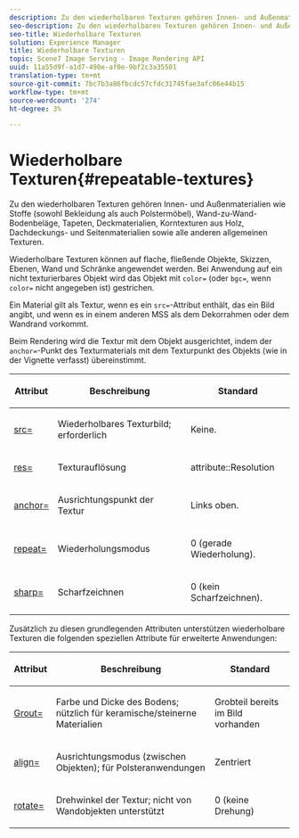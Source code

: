 ```yaml
---
description: Zu den wiederholbaren Texturen gehören Innen- und Außenmaterialien wie Stoffe (sowohl Bekleidung als auch Polstermöbel), Wand-zu-Wand-Bodenbeläge, Tapeten, Deckmaterialien, Korntexturen aus Holz, Dachdeckungs- und Seitenmaterialien sowie alle anderen allgemeinen Texturen.
seo-description: Zu den wiederholbaren Texturen gehören Innen- und Außenmaterialien wie Stoffe (sowohl Bekleidung als auch Polstermöbel), Wand-zu-Wand-Bodenbeläge, Tapeten, Deckmaterialien, Korntexturen aus Holz, Dachdeckungs- und Seitenmaterialien sowie alle anderen allgemeinen Texturen.
seo-title: Wiederholbare Texturen
solution: Experience Manager
title: Wiederholbare Texturen
topic: Scene7 Image Serving - Image Rendering API
uuid: 11a55d9f-a1d7-490e-af0e-9bf2c3a35501
translation-type: tm+mt
source-git-commit: 7bc7b3a86fbcdc57cfdc31745fae3afc06e44b15
workflow-type: tm+mt
source-wordcount: '274'
ht-degree: 3%

---
```



# Wiederholbare Texturen{#repeatable-textures}

Zu den wiederholbaren Texturen gehören Innen- und Außenmaterialien wie Stoffe (sowohl Bekleidung als auch Polstermöbel), Wand-zu-Wand-Bodenbeläge, Tapeten, Deckmaterialien, Korntexturen aus Holz, Dachdeckungs- und Seitenmaterialien sowie alle anderen allgemeinen Texturen.

Wiederholbare Texturen können auf flache, fließende Objekte, Skizzen, Ebenen, Wand und Schränke angewendet werden. Bei Anwendung auf ein nicht texturierbares Objekt wird das Objekt mit `color=` (oder `bgc=`, wenn `color=` nicht angegeben ist) gestrichen.

Ein Material gilt als Textur, wenn es ein `src=`-Attribut enthält, das ein Bild angibt, und wenn es in einem anderen MSS als dem Dekorrahmen oder dem Wandrand vorkommt.

Beim Rendering wird die Textur mit dem Objekt ausgerichtet, indem der `anchor=`-Punkt des Texturmaterials mit dem Texturpunkt des Objekts (wie in der Vignette verfasst) übereinstimmt.

<table id="table_992A6E93E4274B598A236F8F728F017A"> 
 <thead> 
  <tr> 
   <th colname="col1" class="entry"> <p>Attribut </p> </th> 
   <th colname="col2" class="entry"> <p>Beschreibung </p> </th> 
   <th colname="col3" class="entry"> <p>Standard </p> </th> 
  </tr> 
 </thead>
 <tbody> 
  <tr> 
   <td colname="col1"> <p> <a href="../../../../../../ir-api/http-protocol/image-rendering-api-ref/c-ir-http-protocol-ref/c-ir-http-protocol-command-reference/r-ir-src.md#reference-62c98abad22149d68d405ed6aaff8272" type="reference" format="dita" scope="local"> <span class="codeph"> src=  </span> </a> </p> </td> 
   <td colname="col2"> <p>Wiederholbares Texturbild; erforderlich </p> </td> 
   <td colname="col3"> <p>Keine. </p> </td> 
  </tr> 
  <tr> 
   <td colname="col1"> <p> <a href="../../../../../../ir-api/http-protocol/image-rendering-api-ref/c-ir-http-protocol-ref/c-ir-http-protocol-command-reference/r-ir-res.md#reference-0ad9de8887144c83a6db97b4994f7c04" type="reference" format="dita" scope="local"> <span class="codeph"> res=  </span> </a> </p> </td> 
   <td colname="col2"> <p>Texturauflösung </p> </td> 
   <td colname="col3"> <span class="codeph"> attribute::Resolution  </span> </td> 
  </tr> 
  <tr> 
   <td colname="col1"> <p> <a href="../../../../../../ir-api/http-protocol/image-rendering-api-ref/c-ir-http-protocol-ref/c-ir-http-protocol-command-reference/r-ir-http-anchor.md#reference-d53923d785c9442997dc7f2199524c26" type="reference" format="dita" scope="local"> <span class="codeph"> anchor=  </span> </a> </p> </td> 
   <td colname="col2"> <p>Ausrichtungspunkt der Textur </p> </td> 
   <td colname="col3"> <p>Links oben. </p> </td> 
  </tr> 
  <tr> 
   <td colname="col1"> <p> <a href="../../../../../../ir-api/http-protocol/image-rendering-api-ref/c-ir-http-protocol-ref/c-ir-http-protocol-command-reference/r-ir-http-repeat.md#reference-37749da8233f42599ecf4731055fb7d8" type="reference" format="dita" scope="local"> <span class="codeph"> repeat=  </span> </a> </p> </td> 
   <td colname="col2"> <p>Wiederholungsmodus </p> </td> 
   <td colname="col3"> <p>0 (gerade Wiederholung). </p> </td> 
  </tr> 
  <tr> 
   <td colname="col1"> <p> <a href="../../../../../../ir-api/http-protocol/image-rendering-api-ref/c-ir-http-protocol-ref/c-ir-http-protocol-command-reference/r-ir-http-sharp.md#reference-acdd87f6b5de4e3a85e5d3c03022a35a" type="reference" format="dita" scope="local"> <span class="codeph"> sharp=  </span> </a> </p> </td> 
   <td colname="col2"> <p>Scharfzeichnen </p> </td> 
   <td colname="col3"> <p>0 (kein Scharfzeichnen). </p> </td> 
  </tr> 
 </tbody> 
</table>

Zusätzlich zu diesen grundlegenden Attributen unterstützen wiederholbare Texturen die folgenden speziellen Attribute für erweiterte Anwendungen:

<table id="table_A97365804CB143DEB31F26A65DA3CE04"> 
 <thead> 
  <tr> 
   <th colname="col1" class="entry"> <p>Attribut </p> </th> 
   <th colname="col2" class="entry"> <p>Beschreibung </p> </th> 
   <th colname="col3" class="entry"> <p>Standard </p> </th> 
  </tr> 
 </thead>
 <tbody> 
  <tr> 
   <td colname="col1"> <p> <a href="../../../../../../ir-api/http-protocol/image-rendering-api-ref/c-ir-http-protocol-ref/c-ir-http-protocol-command-reference/r-ir-grout.md#reference-73651cbbbc344adba2626ef950d3672a" type="reference" format="dita" scope="local"> <span class="codeph"> Grout=  </span> </a> </p> </td> 
   <td colname="col2"> <p>Farbe und Dicke des Bodens; nützlich für keramische/steinerne Materialien </p> </td> 
   <td colname="col3"> <p>Grobteil bereits im Bild vorhanden </p> </td> 
  </tr> 
  <tr> 
   <td colname="col1"> <p> <a href="../../../../../../ir-api/http-protocol/image-rendering-api-ref/c-ir-http-protocol-ref/c-ir-http-protocol-command-reference/r-ir-align.md#reference-4d63baa522ce42f9b15167ba34c5c6a7" type="reference" format="dita" scope="local"> <span class="codeph"> align=  </span> </a> </p> </td> 
   <td colname="col2"> <p>Ausrichtungsmodus (zwischen Objekten); für Polsteranwendungen </p> </td> 
   <td colname="col3"> <p>Zentriert </p> </td> 
  </tr> 
  <tr> 
   <td colname="col1"> <p> <a href="../../../../../../ir-api/http-protocol/image-rendering-api-ref/c-ir-http-protocol-ref/c-ir-http-protocol-command-reference/r-ir-rotate.md#reference-3745d74a913e4065b7ac009fb4fd9e3c" type="reference" format="dita" scope="local"> <span class="codeph"> rotate= </span> </a> </p> </td> 
   <td colname="col2"> <p>Drehwinkel der Textur; nicht von Wandobjekten unterstützt </p> </td> 
   <td colname="col3"> <p>0 (keine Drehung) </p> </td> 
  </tr> 
 </tbody> 
</table>


